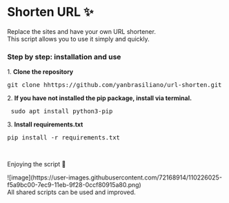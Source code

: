 <h1> Shorten URL ✨ </h1>

<p>Replace the sites and have your own URL shortener.<br> This script allows you to use it simply and quickly.</p>
<h3>Step by step: installation and use</h3>
<p>1. <strong>Clone the repository</strong><br>
 <pre>git clone hhttps://github.com/yanbrasiliano/url-shorten.git </pre></p>
<p>2. <strong>If you have not installed the pip package, install via terminal.</strong><br>
<pre> sudo apt install python3-pip </pre></p>
<p>3. <strong>Install requirements.txt</strong> <br>
<pre>pip install -r requirements.txt</pre></p></p>
<br>
<p>Enjoying the script 🏁</p>

<div>
![image](https://user-images.githubusercontent.com/72168914/110226025-f5a9bc00-7ec9-11eb-9f28-0ccf80915a80.png) 
</div
<div align="center">
<footer>All shared scripts can be used and improved.</footer>
</div>
</div>
